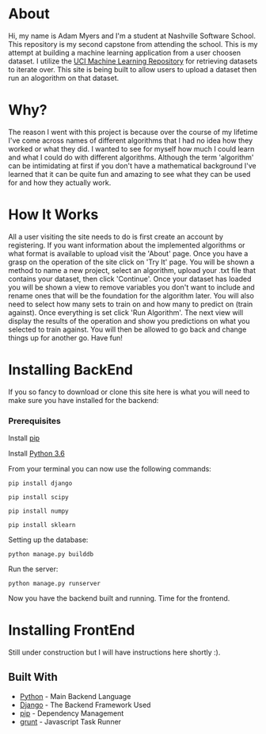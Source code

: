# About
   Hi, my name is Adam Myers and I'm a student at Nashville Software School.
This repository is my second capstone from attending the school. This is my attempt at building a machine learning application from a user choosen dataset. I utilize the [UCI Machine Learning Repository](https://archive.ics.uci.edu/ml/datasets.html) for retrieving datasets to iterate over. This site is being built to allow users to upload a dataset then run an alogorithm on that dataset.

# Why?
   The reason I went with this project is because over the course of my 
lifetime I've come across names of different algorithms that I had no idea how they worked or what they did. I wanted to see for myself how much I could learn and what I could do with different algorithms. Although the term 'algorithm' can be intimidating at first if you don't have a mathematical background I've learned that it can be quite fun and amazing to see what they can be used for and how they actually work.

# How It Works
   All a user visiting the site needs to do is first create an account by
registering. If you want information about the implemented algorithms or what format is available to upload visit the 'About' page. Once you have a grasp on the operation of the site click on 'Try It' page. You will be shown a method to name a new project, select an algorithm, upload your .txt file that contains your dataset, then click 'Continue'. Once your dataset has loaded you will be shown a view to remove variables you don't want to include and rename ones that will be the foundation for the algorithm later. You will also need to select how many sets to train on and how many to predict on (train against). Once everything is set click 'Run Algorithm'. The next view will display the results of the operation and show you predictions on what you selected to train against. You will then be allowed to go back and change things up for another go. Have fun!

# Installing BackEnd
   If you so fancy to download or clone this site here is what you will need 
to make sure you have installed for the backend:

### Prerequisites

Install [pip](https://packaging.python.org/installing/)

Install [Python 3.6](https://www.python.org/downloads/)

From your terminal you can now use the following commands:
```
pip install django
```
```
pip install scipy
```
```
pip install numpy
```
```
pip install sklearn
```

Setting up the database:
```
python manage.py builddb 
```

Run the server:
```
python manage.py runserver
```

Now you have the backend built and running. Time for the frontend.

# Installing FrontEnd
Still under construction but I will have instructions here shortly :).


## Built With

* [Python](http://www.dropwizard.io/1.0.2/docs/) - Main Backend Language
* [Django](http://www.dropwizard.io/1.0.2/docs/) - The Backend Framework Used
* [pip](https://maven.apache.org/) - Dependency Management
* [grunt](https://gruntjs.com/) - Javascript Task Runner
